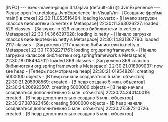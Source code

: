 [INFO] --- exec-maven-plugin:3.1.0:java (default-cli) @ JvmExperience ---
Please open 'ru.netology.JvmExperience' in VisualVm - [Создание фрейма main() в стеке]
22:30:11.053516494: loading io.vertx - [Начало загрузки классов библиотеки io.vertex в Metaspace]
22:30:11.363026227: loaded 529 classes - [Загружено 529 классов бибилиотеки io.vertex в Metaspace]
22:30:14.366397028: loading io.netty - [Начало загрузки классов бибилиотеки io.netty в Metaspace]
22:30:14.831367790: loaded 2117 classes - [Загружено 2117 классов бибилиотеки io.netty в Metaspace]
22:30:17.832271761: loading org.springframework - [Начало загрузки калассов библиотеки org.springframework в Metaspace]
22:30:18.018494702: loaded 869 classes - [Загружено 869 классов бибилиотеки org.springframework в Metaspace]
22:30:21.018909037: now see heap - [Теперь посмотрим на heap]
22:30:21.019548261: creating 5000000 objects - [В heap начали создаваться 5 млн. объектов]
22:30:21.205998569: created - [В heap создано 5 млн. объектов]
22:30:24.206923507: creating 5000000 objects - [В heap начали создаваться дополнительно 5 млн. объектов]
22:30:24.340140019: created - [В heap дополнительно создано 5 млн. объектов]
22:30:27.387823456: creating 5000000 objects - [В heap начали создаваться дополнительно 5 млн. объектов]
22:30:27.587210726: created - [В heap дополнительно создано 5 млн. объектов]
